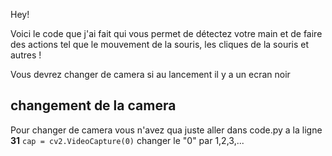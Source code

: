 
Hey!


Voici le code que j'ai fait qui vous permet de détectez votre main et de faire des actions tel que le mouvement de la souris, les cliques de la souris et autres !

Vous devrez changer de camera si au lancement il y a un ecran noir 

## changement de la camera

Pour changer de camera vous n'avez qua juste aller dans code.py a la ligne **31** ```cap = cv2.VideoCapture(0)``` changer le "0" par 1,2,3,... 